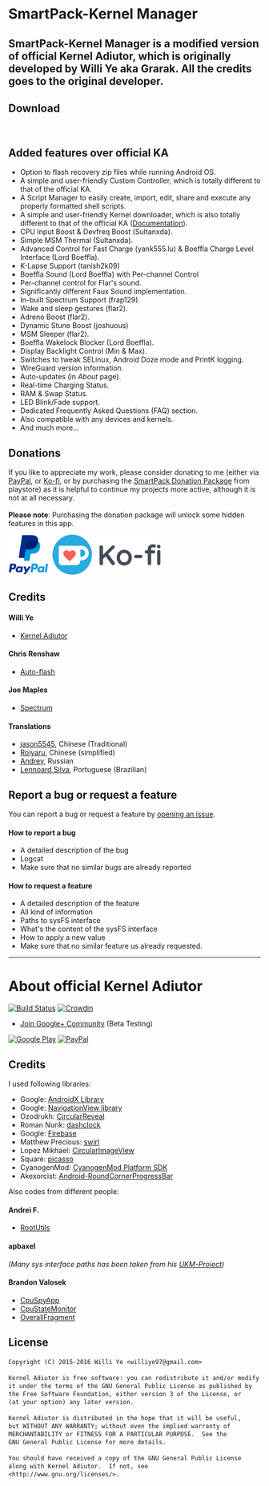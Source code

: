 # SmartPack-Kernel Manager

## SmartPack-Kernel Manager is a modified version of official Kernel Adiutor, which is originally developed by Willi Ye aka Grarak. All the credits goes to the original developer.

## Download
[<img src="https://play.google.com/intl/en_us/badges/images/generic/en-play-badge.png"
     alt=""
     height="80">](https://play.google.com/store/apps/details?id=com.smartpack.kernelmanager)
[<img src="https://i.ibb.co/q0mdc4Z/get-it-on-github.png"
     alt=""
     height="80">](https://github.com/SmartPack/SmartPack-Kernel-Manager/blob/master/download/com.smartpack.kernelmanager.apk?raw=true)

## Added features over official KA
* Option to flash recovery zip files while running Android OS.
* A simple and user-friendly Custom Controller, which is totally different to that of the official KA.
* A Script Manager to easily create, import, edit, share and execute any properly formatted shell scripts.
* A simple and user-friendly Kernel downloader, which is also totally different to that of the official KA ([Documentation](https://smartpack.github.io/kerneldownloads/)).
* CPU Input Boost & Devfreq Boost (Sultanxda).
* Simple MSM Thermal (Sultanxda).
* Advanced Control for Fast Charge (yank555.lu) & Boeffla Charge Level Interface (Lord Boeffla).
* K-Lapse Support (tanish2k09)
* Boeffla Sound (Lord Boeffla) with Per-channel Control
* Per-channel control for Flar's sound.
* Significantly different Faux Sound implementation.
* In-built Spectrum Support (frap129).
* Wake and sleep gestures (flar2).
* Adreno Boost (flar2).
* Dynamic Stune Boost (joshuous)
* MSM Sleeper (flar2).
* Boeffla Wakelock Blocker (Lord Boeffla).
* Display Backlight Control (Min & Max).
* Switches to tweak SELinux, Android Doze mode and PrintK logging.
* WireGuard version information.
* Auto-updates (in *About* page).
* Real-time Charging Status.
* RAM & Swap Status.
* LED Blink/Fade support.
* Dedicated Frequently Asked Questions (FAQ) section.
* Also compatible with any devices and kernels.
* And much more…

## Donations
If you like to appreciate my work, please consider donating to me (either via [PayPal](https://www.paypal.me/sunilpaulmathew/), or [Ko-fi](https://ko-fi.com/sunilpaulmathew/), or by purchasing the [SmartPack Donation Package](https://play.google.com/store/apps/details?id=com.smartpack.donate) from playstore) as it is helpful to continue my projects more active, although it is not at all necessary.<br>
<br><strong>Please note</strong>: Purchasing the donation package will unlock some hidden features in this app.

[<img src="https://raw.githubusercontent.com/SmartPack/SmartPack.github.io/master/asset/pic005.png"
     alt=""
     height="80">](https://www.paypal.me/sunilpaulmathew/)
[<img src="https://play.google.com/intl/en_us/badges/images/generic/en-play-badge.png"
     alt=""
     height="80">](https://play.google.com/store/apps/details?id=com.smartpack.donate)
[<img src="https://raw.githubusercontent.com/SmartPack/SmartPack.github.io/master/asset/pic010.png"
     alt=""
     height="80">](https://ko-fi.com/sunilpaulmathew/)

## Credits

#### Willi Ye

* [Kernel Adiutor](https://github.com/Grarak/KernelAdiutor)

#### Chris Renshaw

* [Auto-flash](https://github.com/osm0sis)

#### Joe Maples

* [Spectrum](https://github.com/frap129/spectrum)

#### Translations
* [jason5545](https://github.com/jason5545), Chinese (Traditional)
* [Roiyaru](https://github.com/Roiyaru), Chinese (simplified)
* [Andrey](https://github.com/andrey167), Russian
* [Lennoard Silva](https://github.com/Lennoard), Portuguese (Brazilian)

## Report a bug or request a feature

You can report a bug or request a feature by [opening an issue](https://github.com/SmartPack/SmartPack-Kernel-Manager/issues/new).

#### How to report a bug
* A detailed description of the bug
* Logcat
* Make sure that no similar bugs are already reported

#### How to request a feature
* A detailed description of the feature
* All kind of information
* Paths to sysFS interface
* What's the content of the sysFS interface
* How to apply a new value
* Make sure that no similar feature us already requested.

***** ***** ***** ***** ***** ***** ***** ***** ***** ***** *****

# About official Kernel Adiutor

[![Build Status](https://travis-ci.org/Grarak/KernelAdiutor.svg?branch=master)](https://travis-ci.org/Grarak/KernelAdiutor)
[![Crowdin](https://d322cqt584bo4o.cloudfront.net/kernel-adiutor/localized.png)](https://crowdin.com/project/kernel-adiutor)

* [Join Google+ Community](https://plus.google.com/communities/108445529270785762340) (Beta Testing)

[![Google Play](http://developer.android.com/images/brand/en_generic_rgb_wo_60.png)](https://play.google.com/store/apps/details?id=com.grarak.kerneladiutor)
[![PayPal](https://www.paypalobjects.com/webstatic/mktg/Logo/pp-logo-200px.png)](https://www.paypal.com/cgi-bin/webscr?cmd=_s-xclick&hosted_button_id=G3643L52LJQ7G)

## Credits

I used following libraries:

* Google: [AndroidX Library](https://developer.android.com/jetpack/androidx/)
* Google: [NavigationView library](https://developer.android.com/reference/com/google/android/material/navigation/NavigationView)
* Ozodrukh: [CircularReveal](https://github.com/ozodrukh/CircularReveal)
* Roman Nurik: [dashclock](https://github.com/romannurik/dashclock)
* Google: [Firebase](https://firebase.google.com)
* Matthew Precious: [swirl](https://github.com/mattprecious/swirl)
* Lopez Mikhael: [CircularImageView](https://github.com/lopspower/CircularImageView)
* Square: [picasso](https://github.com/square/picasso)
* CyanogenMod: [CyanogenMod Platform SDK](https://github.com/CyanogenMod/cm_platform_sdk)
* Akexorcist: [Android-RoundCornerProgressBar](https://github.com/akexorcist/Android-RoundCornerProgressBar)

Also codes from different people:

#### Andrei F.

* [RootUtils](https://github.com/Grarak/KernelAdiutor/blob/master/app/src/main/java/com/grarak/kerneladiutor/utils/root/RootUtils.java)

#### apbaxel

_(Many sys interface paths has been taken from his [UKM-Project](https://github.com/apbaxel/UKM))_

#### Brandon Valosek

* [CpuSpyApp](https://github.com/Grarak/KernelAdiutor/blob/master/app/src/main/java/com/bvalosek/cpuspy/CpuSpyApp.java)
* [CpuStateMonitor](https://github.com/Grarak/KernelAdiutor/blob/master/app/src/main/java/com/bvalosek/cpuspy/CpuStateMonitor.java)
* [OverallFragment](https://github.com/Grarak/KernelAdiutor/blob/master/app/src/main/java/com/grarak/kerneladiutor/fragments/statistics/OverallFragment.java)

## License

    Copyright (C) 2015-2016 Willi Ye <williye97@gmail.com>
    
    Kernel Adiutor is free software: you can redistribute it and/or modify
    it under the terms of the GNU General Public License as published by
    the Free Software Foundation, either version 3 of the License, or
    (at your option) any later version.
    
    Kernel Adiutor is distributed in the hope that it will be useful,
    but WITHOUT ANY WARRANTY; without even the implied warranty of
    MERCHANTABILITY or FITNESS FOR A PARTICULAR PURPOSE.  See the
    GNU General Public License for more details.
    
    You should have received a copy of the GNU General Public License
    along with Kernel Adiutor.  If not, see <http://www.gnu.org/licenses/>.
